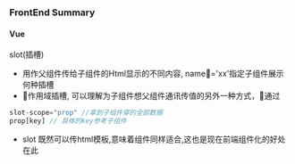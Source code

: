 ### FrontEnd Summary
#### Vue
slot(插槽)

+  用作父组件传给子组件的Html显示的不同内容, name='xx'指定子组件展示何种插槽
+  作用域插槽, 可以理解为子组件想父组件通讯传值的另外一种方式，通过
```js code
slot-scope="prop" //拿到子组件穿的全部数据
prop[key] // 具体的key参考子组件
```
+ slot 既然可以传html模板,意味着组件同样适合,这也是现在前端组件化的好处在此

